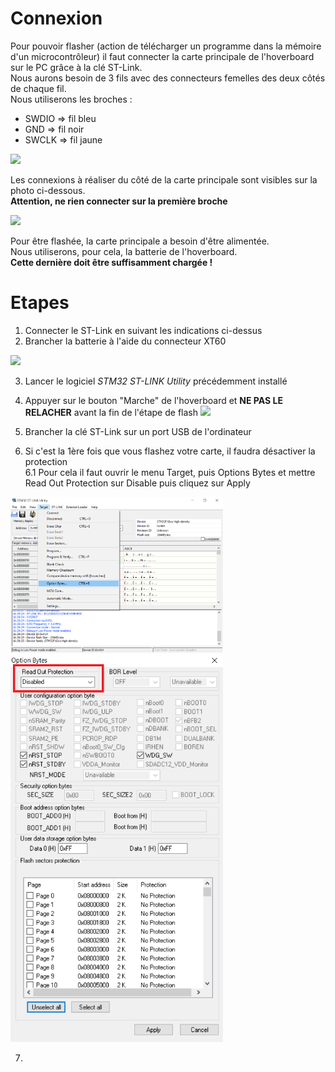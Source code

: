 # Connexion  
Pour pouvoir flasher (action de télécharger un programme dans la mémoire d'un microcontrôleur) il faut connecter la carte principale de l'hoverboard sur le PC grâce à la clé ST-Link.   
Nous aurons besoin de 3 fils avec des connecteurs femelles des deux côtés de chaque fil.  
Nous utiliserons les broches :  
* SWDIO  => fil bleu  
* GND    => fil noir  
* SWCLK  => fil jaune  

<img src="st-link-connexion.jpg" width="340">

Les connexions à réaliser du côté de la carte principale sont visibles sur la photo ci-dessous.  
**Attention, ne rien connecter sur la première broche**    

<img src="carte-principle-connexion.jpg" width = "340"> 

Pour être flashée, la carte principale a besoin d'être alimentée.  
Nous utiliserons, pour cela, la batterie de l'hoverboard.  
**Cette dernière doit être suffisamment chargée !**  

# Etapes
1. Connecter le ST-Link en suivant les indications ci-dessus  
2. Brancher la batterie à l'aide du connecteur XT60 
<img src="connecteur-xt60.jpg" width="340" center>

3. Lancer le logiciel *STM32 ST-LINK Utility* précédemment installé      
4. Appuyer sur le bouton "Marche" de l'hoverboard et **NE PAS LE RELACHER** avant la fin de l'étape de flash  <img src="bouton-on.jpg" width="340">

5. Brancher la clé ST-Link sur un port USB de l'ordinateur    
6. Si c'est la 1ère fois que vous flashez votre carte, il faudra désactiver la protection    
6.1 Pour cela il faut ouvrir le menu Target, puis Options Bytes et mettre Read Out Protection sur Disable puis cliquez sur Apply    

<img src = "option-bytes.png" width="340">
<img src = "readout-protection.png" width="340">

7. 


